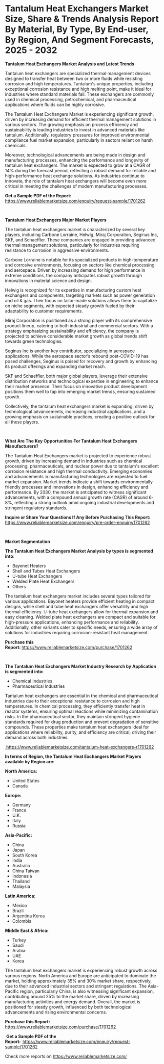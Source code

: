 <p><h1>Tantalum Heat Exchangers Market Size, Share & Trends Analysis Report By Material, By Type, By End-user, By Region, And Segment Forecasts, 2025 - 2032</h1></p><p><strong>Tantalum Heat Exchangers Market Analysis and Latest Trends</strong></p>
<p><p>Tantalum heat exchangers are specialized thermal management devices designed to transfer heat between two or more fluids while resisting corrosion and high temperatures. Tantalum's unique properties, including exceptional corrosion resistance and high melting point, make it ideal for industries where standard materials fail. These exchangers are commonly used in chemical processing, petrochemical, and pharmaceutical applications where fluids can be highly corrosive.</p><p>The Tantalum Heat Exchangers Market is experiencing significant growth, driven by increasing demand for efficient thermal management solutions in various sectors. The growing emphasis on process efficiency and sustainability is leading industries to invest in advanced materials like tantalum. Additionally, regulatory pressures for improved environmental compliance fuel market expansion, particularly in sectors reliant on harsh chemicals.</p><p>Moreover, technological advancements are being made in design and manufacturing processes, enhancing the performance and longevity of tantalum heat exchangers. The market is expected to grow at a CAGR of 14% during the forecast period, reflecting a robust demand for reliable and high-performance heat exchange solutions. As industries continue to innovate, the role of tantalum heat exchangers will become even more critical in meeting the challenges of modern manufacturing processes.</p></p>
<p><strong>Get a Sample PDF of the Report:&nbsp;</strong> <a href="https://www.reliablemarketsize.com/enquiry/request-sample/1701262?utm_campaign=2283&utm_medium=2&utm_source=Github&utm_content=ia&utm_term=19022025&utm_id=tantalum-heat-exchangers">https://www.reliablemarketsize.com/enquiry/request-sample/1701262</a></p>
<p>&nbsp;</p>
<p><strong>Tantalum Heat Exchangers Major Market Players</strong></p>
<p><p>The tantalum heat exchangers market is characterized by several key players, including Carbone Lorraine, Helwig, Miraj Corporation, Seginus Inc, SKF, and Schaeffler. These companies are engaged in providing advanced thermal management solutions, particularly for industries requiring resistance to corrosion in aggressive environments.</p><p>Carbone Lorraine is notable for its specialized products in high-temperature and corrosive environments, focusing on sectors like chemical processing and aerospace. Driven by increasing demand for high performance in extreme conditions, the company anticipates robust growth through innovations in material science and design.</p><p>Helwig is recognized for its expertise in manufacturing custom heat exchangers and components, targeting markets such as power generation and oil & gas. Their focus on tailor-made solutions allows them to capitalize on niche segments, with expected steady growth fueled by their adaptability to customer requirements.</p><p>Miraj Corporation is positioned as a strong player with its comprehensive product lineup, catering to both industrial and commercial sectors. With a strategy emphasizing sustainability and efficiency, the company is projected to achieve considerable market growth as global trends shift towards green technologies.</p><p>Seginus Inc is another key contributor, specializing in aerospace applications. While the aerospace sector’s rebound post-COVID-19 has posed challenges, Seginus is poised for recovery and growth by enhancing its product offerings and expanding market reach.</p><p>SKF and Schaeffler, both major global players, leverage their extensive distribution networks and technological expertise in engineering to enhance their market presence. Their focus on innovative product development positions them well to tap into emerging market trends, ensuring sustained growth.</p><p>Collectively, the tantalum heat exchangers market is expanding, driven by technological advancements, increasing industrial applications, and a growing emphasis on sustainable practices, creating a positive outlook for all these players.</p></p>
<p>&nbsp;</p>
<p><strong>What Are The Key Opportunities For Tantalum Heat Exchangers Manufacturers?</strong></p>
<p><p>The Tantalum Heat Exchangers market is projected to experience robust growth, driven by increasing demand in industries such as chemical processing, pharmaceuticals, and nuclear power due to tantalum's excellent corrosion resistance and high thermal conductivity. Emerging economies and advancements in manufacturing technologies are expected to fuel market expansion. Market trends indicate a shift towards environmentally friendly processes and innovations in design, enhancing efficiency and performance. By 2030, the market is anticipated to witness significant advancements, with a compound annual growth rate (CAGR) of around 6-8%, reflecting a strong outlook amid ongoing industrial developments and stringent regulatory standards.</p></p>
<p><strong>Inquire or Share Your Questions If Any Before Purchasing This Report:</strong> <a href="https://www.reliablemarketsize.com/enquiry/pre-order-enquiry/1701262?utm_campaign=2283&utm_medium=2&utm_source=Github&utm_content=ia&utm_term=19022025&utm_id=tantalum-heat-exchangers">https://www.reliablemarketsize.com/enquiry/pre-order-enquiry/1701262</a></p>
<p>&nbsp;</p>
<p><strong>Market Segmentation</strong></p>
<p><strong>The Tantalum Heat Exchangers Market Analysis by types is segmented into:</strong></p>
<p><ul><li>Bayonet Heaters</li><li>Shell and Tubes Heat Exchangers</li><li>U-tube Heat Exchangers</li><li>Welded Plate Heat Exchangers</li><li>Others</li></ul></p>
<p><p>The tantalum heat exchangers market includes several types tailored for various applications. Bayonet heaters provide efficient heating in compact designs, while shell and tube heat exchangers offer versatility and high thermal efficiency. U-tube heat exchangers allow for thermal expansion and easy cleaning. Welded plate heat exchangers are compact and suitable for high-pressure applications, enhancing performance and reliability. Additionally, other variants cater to specific needs, ensuring a wide array of solutions for industries requiring corrosion-resistant heat management.</p></p>
<p><strong>Purchase this Report:&nbsp;</strong><a href="https://www.reliablemarketsize.com/purchase/1701262?utm_campaign=2283&utm_medium=2&utm_source=Github&utm_content=ia&utm_term=19022025&utm_id=tantalum-heat-exchangers">https://www.reliablemarketsize.com/purchase/1701262</a></p>
<p>&nbsp;</p>
<p><strong>The Tantalum Heat Exchangers Market Industry Research by Application is segmented into:</strong></p>
<p><ul><li>Chemical Industries</li><li>Pharmaceutical Industries</li></ul></p>
<p><p>Tantalum heat exchangers are essential in the chemical and pharmaceutical industries due to their exceptional resistance to corrosion and high temperatures. In chemical processing, they efficiently transfer heat in reactor systems, ensuring optimal reactions while minimizing contamination risks. In the pharmaceutical sector, they maintain stringent hygiene standards required for drug production and prevent degradation of sensitive compounds. These properties make tantalum heat exchangers ideal for applications where reliability, purity, and efficiency are critical, driving their demand across both industries.</p></p>
<p><a href="https://www.reliablemarketsize.com/tantalum-heat-exchangers-r1701262?utm_campaign=2283&utm_medium=2&utm_source=Github&utm_content=ia&utm_term=19022025&utm_id=tantalum-heat-exchangers">&nbsp;https://www.reliablemarketsize.com/tantalum-heat-exchangers-r1701262</a></p>
<p><strong>In terms of Region, the Tantalum Heat Exchangers Market Players available by Region are:</strong></p>
<p>
    <p> <strong> North America: </strong>
        <ul>
            <li>United States</li>
            <li>Canada</li>
        </ul>
        </p> 
    <p> <strong> Europe: </strong>
        <ul>
            <li>Germany</li>
            <li>France</li>
            <li>U.K.</li>
            <li>Italy</li>
            <li>Russia</li>
        </ul>
        </p> 
    <p> <strong> Asia-Pacific: </strong>
        <ul>
            <li>China</li>
            <li>Japan</li>
            <li>South Korea</li>
            <li>India</li>
            <li>Australia</li>
            <li>China Taiwan</li>
            <li>Indonesia</li>
            <li>Thailand</li>
            <li>Malaysia</li>
        </ul>
        </p> 
    <p> <strong> Latin America: </strong>
        <ul>
            <li>Mexico</li>
            <li>Brazil</li>
            <li>Argentina Korea</li>
            <li>Colombia</li>
        </ul>
        </p> 
    <p> <strong> Middle East & Africa: </strong>
        <ul>
            <li>Turkey</li>
            <li>Saudi</li>
            <li>Arabia</li>
            <li>UAE</li>
            <li>Korea</li>
        </ul>
    </p>
    </p>
<p><p>The tantalum heat exchangers market is experiencing robust growth across various regions. North America and Europe are anticipated to dominate the market, holding approximately 35% and 30% market share, respectively, due to their advanced industrial sectors and stringent regulations. The Asia-Pacific region, particularly China, is also witnessing significant expansion, contributing around 25% to the market share, driven by increasing manufacturing activities and energy demand. Overall, the market is positioned for steady growth, influenced by both technological advancements and rising environmental concerns.</p></p>
<p><strong>Purchase this Report: </strong><a href="https://www.reliablemarketsize.com/purchase/1701262?utm_campaign=2283&utm_medium=2&utm_source=Github&utm_content=ia&utm_term=19022025&utm_id=tantalum-heat-exchangers">https://www.reliablemarketsize.com/purchase/1701262</a></p>
<p>&nbsp;<strong>Get a Sample PDF of the Report:&nbsp;&nbsp;</strong><a href="https://www.reliablemarketsize.com/enquiry/request-sample/1701262?utm_campaign=2283&utm_medium=2&utm_source=Github&utm_content=ia&utm_term=19022025&utm_id=tantalum-heat-exchangers">https://www.reliablemarketsize.com/enquiry/request-sample/1701262</a></p>
<p><strong></strong></p>
<p>Check more reports on <a href="https://www.reliablemarketsize.com/?utm_campaign=2283&utm_medium=2&utm_source=Github&utm_content=ia&utm_term=19022025&utm_id=tantalum-heat-exchangers">https://www.reliablemarketsize.com/</a></p>